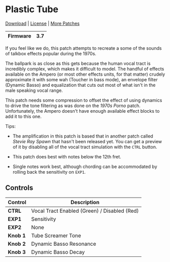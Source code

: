 # Plastic Tube

[Download](https://github.com/markfeit/ampero/raw/master/patches/Plastic-Tube.prst) | [License](README.md#License) | [More Patches](https://github.com/markfeit/ampero/tree/master/patches)

| Firmware | 3.7 |
|----------|-----|

If you feel like we do, this patch attempts to recreate a some of the
sounds of talkbox effects popular during the 1970s.

The ballpark is as close as this gets because the human vocal tract is
incredibly complex, which makes it difficult to model.  The handful of
effects available on the Ampero (or most other effects units, for that
matter) crudely approximate it with some wah (Toucher in bass mode), an envelope
filter (Dynamic Basso) and equalization that cuts out most of what
isn't in the male speaking vocal range.

This patch needs some compression to offset the effect of using
dynamics to drive the tone filtering as was done on the _1970s Porno_
patch.  Unfortunately, the Ampero doesn't have enough available effect
blocks to add it to this one.

Tips:

 * The amplification in this patch is based that in another patch
   called _Stevie Ray Spawn_ that hasn't been released yet.  You can
   get a preview of it by disabling all of the vocal tract simulation
   with the `CTRL` button.

 * This patch does best with notes below the 12th fret.

 * Single notes work best, although chording can be accommodated by
   rolling back the sensitivity on `EXP1`.


## Controls

| Control | Description |
| ------- | ----------- |
| **CTRL** | Vocal Tract Enabled (Green) / Disabled (Red) |
| **EXP1** | Sensitivity |
| **EXP2** | None |
| **Knob 1** | Tube Screamer Tone |
| **Knob 2** | Dynamic Basso Resonance |
| **Knob 3** | Dynamic Basso Decay |
